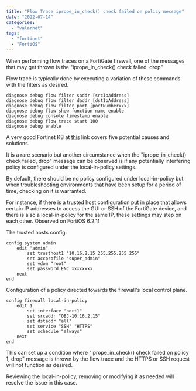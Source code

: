```yaml
---
title: "Flow Trace iprope_in_check() check failed on policy message"
date: "2022-07-14"
categories: 
  - "valarnet"
tags: 
  - "fortinet"
  - "FortiOS"
---
```

When performing flow traces on a FortiGate firewall, one of the messages that may get thrown is the "iprope_in_check() check failed, drop"

Flow trace is typically done by executing a variation of these commands with the filters as desired.
```
diagnose debug flow filter saddr [srcIpAddress]
diagnose debug flow filter daddr [dstIpAddress]
diagnose debug flow filter port [portNumberxxx]
diagnose debug flow show function-name enable
diagnose debug console timestamp enable
diagnose debug flow trace start 100
diagnose debug enable
```
A very good Fortinet KB at [this](https://community.fortinet.com/t5/FortiGate/Troubleshooting-Tip-debug-flow-messages-iprope-in-check-check/ta-p/190119) link covers five potential causes and solutions.

It is a rare scenario but another circumstance when the "iprope_in_check() check failed, drop" message can be observed is if any potentially interfering policy is configured under the local-in-policy settings. 

By default, there should be no policy configured under local-in-policy but when troubleshooting environments that have been setup for a period of time, checking on it is warranted.

For instance, if there is a trusted host configuration put in place that allows certain IP addresses to access the GUI or SSH of the FortiGate device, and there is also a local-in-policy for the same IP, these settings may step on each other. Observed on FortiOS 6.2.11

The trusted hosts config:
```
config system admin
    edit "admin"
        set trusthost1 "10.16.2.15 255.255.255.255"
        set accprofile "super_admin"
        set vdom "root"
        set password ENC xxxxxxxx
    next
end
```
Configuration of a policy directed towards the firewall's local control plane.
```
config firewall local-in-policy
    edit 1
        set interface "port1"
        set srcaddr "OBJ-10.16.2.15"
        set dstaddr "all"
        set service "SSH" "HTTPS"
        set schedule "always"
    next
end
```
This can set up a condition where "iprope_in_check() check failed on policy 1, drop" message is thrown by the flow trace and the HTTPS or SSH request will not function as desired.

Reviewing the local-in-policy, removing or modifying it as needed will resolve the issue in this case.